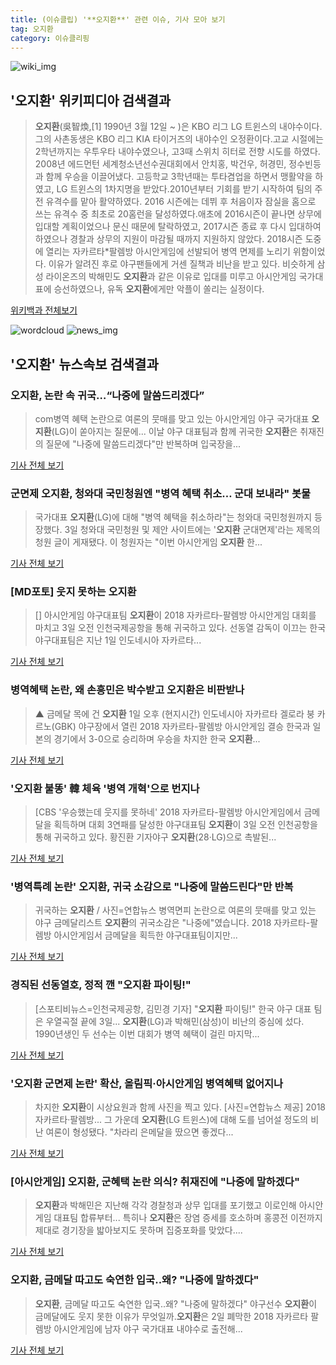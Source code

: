 ```yaml
---
title: (이슈클립) '**오지환**' 관련 이슈, 기사 모아 보기
tag: 오지환
category: 이슈클리핑
---
```

![wiki_img](https://user-images.githubusercontent.com/42597476/44503234-41136a80-a6d0-11e8-9071-6fc6418eafe4.png)
## **'**오지환**'** 위키피디아 검색결과
>**오지환**(吳智煥,[1] 1990년 3월 12일 ~ )은 KBO 리그 LG 트윈스의 내야수이다. 그의 사촌동생은 KBO 리그 KIA 타이거즈의 내야수인 오정환이다.고교 시절에는 2학년까지는 우투우타 내야수였으나, 고3때 스위치 히터로 전향 시도를 하였다. 2008년 에드먼턴 세계청소년선수권대회에서 안치홍, 박건우, 허경민, 정수빈등과 함께 우승을 이끌어냈다. 고등학교 3학년때는 투타겸업을 하면서 맹활약을 하였고, LG 트윈스의 1차지명을 받았다.2010년부터 기회를 받기 시작하여 팀의 주전 유격수를 맡아 활약하였다. 2016 시즌에는 데뷔 후 처음이자 잠실을 홈으로 쓰는 유격수 중 최초로 20홈런을 달성하였다.애초에 2016시즌이 끝나면 상무에 입대할 계획이었으나 문신 때문에 탈락하였고, 2017시즌 종료 후 다시 입대하여 하였으나 경찰과 상무의 지원이 마감될 때까지 지원하지 않았다. 2018시즌 도중에 열리는 자카르타*팔렘방 아시안게임에 선발되어 병역 면제를 노리기 위함이었다. 이유가 알려진 후로 야구팬들에게 거센 질책과 비난을 받고 있다. 비슷하게 삼성 라이온즈의 박해민도 **오지환**과 같은 이유로 입대를 미루고 아시안게임 국가대표에 승선하였으나, 유독 **오지환**에게만 악플이 쏠리는 실정이다.

<a href="https://ko.wikipedia.org/wiki/오지환" target="_blank">위키백과 전체보기</a>

![wordcloud](https://s3.ap-northeast-2.amazonaws.com/lyrics101-wordcloud/2018-09-03-1535951918.png)
![news_img](https://user-images.githubusercontent.com/42597476/44507050-1206f400-a6e4-11e8-8d98-7ffbfebb353f.png)
## **'**오지환**'** 뉴스속보 검색결과
### **오지환**, 논란 속 귀국…“나중에 말씀드리겠다”

>com병역 혜택 논란으로 여론의 뭇매를 맞고 있는 아시안게임 야구 국가대표 **오지환**(LG)이 쏟아지는 질문에... 이날 야구 대표팀과 함께 귀국한 **오지환**은 취재진의 질문에 "나중에 말씀드리겠다"만 반복하며 입국장을...

<a href="http://news.donga.com/3/all/20180903/91810931/2" target="_blank">기사 전체 보기</a>

### 군면제 **오지환**, 청와대 국민청원엔 "병역 혜택 취소… 군대 보내라" 봇물

>국가대표 **오지환**(LG)에 대해 "병역 혜택을 취소하라"는 청와대 국민청원까지 등장했다. 3일 청와대 국민청원 및 제안 사이트에는 '**오지환** 군대면제'라는 제목의 청원 글이 게재됐다. 이 청원자는 "이번 아시안게임 **오지환** 한...

<a href="http://news20.busan.com/controller/newsController.jsp?newsId=20180903000107" target="_blank">기사 전체 보기</a>

### [MD포토] 웃지 못하는 **오지환**

>[] 아시안게임 야구대표팀 **오지환**이 2018 자카르타-팔렘방 아시안게임 대회를 마치고 3일 오전 인천국제공항을 통해 귀국하고 있다. 선동열 감독이 이끄는 한국 야구대표팀은 지난 1일 인도네시아 자카르타...

<a href="http://www.mydaily.co.kr/new_yk/html/read.php?newsid=201809031112252088&ext=na" target="_blank">기사 전체 보기</a>

### 병역혜택 논란, 왜 손흥민은 박수받고 **오지환**은 비판받나

>▲ 금메달 목에 건 **오지환** 1일 오후 (현지시간) 인도네시아 자카르타 겔로라 붕 카르노(GBK) 야구장에서 열린 2018 자카르타-팔렘방 아시안게임 결승 한국과 일본의 경기에서 3-0으로 승리하며 우승을 차지한 한국 **오지환**...

<a href="http://www.ohmynews.com/NWS_Web/View/at_pg.aspx?CNTN_CD=A0002468686&CMPT_CD=P0010&utm_source=naver&utm_medium=newsearch&utm_campaign=naver_news" target="_blank">기사 전체 보기</a>

### '**오지환** 불똥' 韓 체육 '병역 개혁'으로 번지나

>[CBS '우승했는데 웃지를 못하네' 2018 자카르타-팔렘방 아시안게임에서 금메달을 획득하며 대회 3연패를 달성한 야구대표팀 **오지환**이 3일 오전 인천공항을 통해 귀국하고 있다. 황진환 기자야구 **오지환**(28·LG)으로 촉발된...

<a href="http://www.nocutnews.co.kr/news/5025712" target="_blank">기사 전체 보기</a>

### '병역특례 논란' **오지환**, 귀국 소감으로 "나중에 말씀드린다"만 반복

>귀국하는 **오지환** / 사진=연합뉴스 병역면피 논란으로 여론의 뭇매를 맞고 있는 야구 금메달리스트 **오지환**의 귀국소감은 "나중에"였습니다. 2018 자카르타-팔렘방 아시안게임서 금메달을 획득한 야구대표팀이지만...

<a href="http://mbn.mk.co.kr/pages/news/newsView.php?category=mbn00011&news_seq_no=3625529" target="_blank">기사 전체 보기</a>

### 경직된 선동열호, 정적 깬 "**오지환** 파이팅!"

>[스포티비뉴스=인천국제공항, 김민경 기자] "**오지환** 파이팅!" 한국 야구 대표 팀은 우열곡절 끝에 3일... **오지환**(LG)과 박해민(삼성)이 비난의 중심에 섰다. 1990년생인 두 선수는 이번 대회가 병역 혜택이 걸린 마지막...

<a href="http://www.spotvnews.co.kr/?mod=news&act=articleView&idxno=234606" target="_blank">기사 전체 보기</a>

### '**오지환** 군면제 논란' 확산, 올림픽·아시안게임 병역혜택 없어지나

>차지한 **오지환**이 시상요원과 함께 사진을 찍고 있다. [사진=연합뉴스 제공] 2018 자카르타·팔렘방... 그 가운데 **오지환**(LG 트윈스)에 대해 도를 넘어설 정도의 비난 여론이 형성됐다. "차라리 은메달을 땄으면 좋겠다...

<a href="http://www.ajunews.com/view/20180903131546057" target="_blank">기사 전체 보기</a>

### [아시안게임] **오지환**, 군혜택 논란 의식? 취재진에 "나중에 말하겠다"

>**오지환**과 박해민은 지난해 각각 경찰청과 상무 입대를 포기했고 이로인해 아시안게임 대표팀 합류부터... 특히나 **오지환**은 장염 증세를 호소하며 홍콩전 이전까지 제대로 경기장을 밟아보지도 못하며 집중포화를 맞았다....

<a href="http://www.slist.kr/news/articleView.html?idxno=44466" target="_blank">기사 전체 보기</a>

### **오지환**, 금메달 따고도 숙연한 입국..왜? "나중에 말하겠다"

>**오지환**, 금메달 따고도 숙연한 입국..왜? "나중에 말하겠다" 야구선수 **오지환**이 금메달에도 웃지 못한 이유가 무엇일까.**오지환**은 2일 폐막한 2018 자카르타 팔렘방 아시안게임에 남자 야구 국가대표 내야수로 출전해...

<a href="http://www.viva100.com/main/view.php?key=20180903001348363" target="_blank">기사 전체 보기</a>


